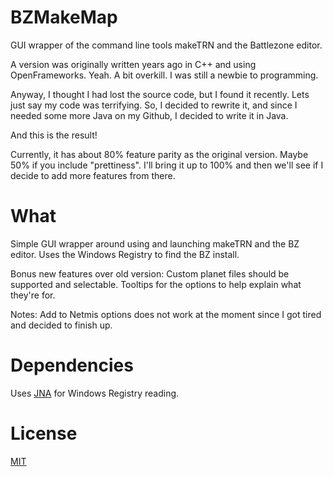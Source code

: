 # BZMakeMap
GUI wrapper of the command line tools makeTRN and the Battlezone editor.

A version was originally written years ago in C++ and using OpenFrameworks. Yeah. A bit overkill. I was still a newbie to programming.

Anyway, I thought I had lost the source code, but I found it recently. Lets just say my code was terrifying. 
So, I decided to rewrite it, and since I needed some more Java on my Github, I decided to write it in Java. 

And this is the result!

Currently, it has about 80% feature parity as the original version. Maybe 50% if you include "prettiness".
I'll bring it up to 100% and then we'll see if I decide to add more features from there.

# What
Simple GUI wrapper around using and launching makeTRN and the BZ editor.
Uses the Windows Registry to find the BZ install.

Bonus new features over old version:
Custom planet files should be supported and selectable.
Tooltips for the options to help explain what they're for.

Notes:
Add to Netmis options does not work at the moment since I got tired and decided to finish up.

# Dependencies
Uses [JNA](https://github.com/twall/jna) for Windows Registry reading.

# License
[MIT](http://choosealicense.com/licenses/mit/)
